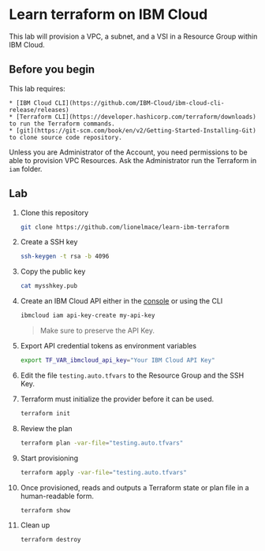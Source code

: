 # Learn terraform on IBM Cloud

This lab will provision a VPC, a subnet, and a VSI in a Resource Group within IBM Cloud.

## Before you begin

This lab requires:

    * [IBM Cloud CLI](https://github.com/IBM-Cloud/ibm-cloud-cli-release/releases)
    * [Terraform CLI](https://developer.hashicorp.com/terraform/downloads) to run the Terraform commands.
    * [git](https://git-scm.com/book/en/v2/Getting-Started-Installing-Git) to clone source code repository.

Unless you are Administrator of the Account, you need permissions to be able to provision VPC Resources. Ask the Administrator run the Terraform in `iam` folder.

## Lab

1. Clone this repository

    ```sh
    git clone https://github.com/lionelmace/learn-ibm-terraform
    ```

1. Create a SSH key

    ```sh
    ssh-keygen -t rsa -b 4096
    ```

1. Copy the public key

    ```sh
    cat mysshkey.pub
    ```

1. Create an IBM Cloud API either in the [console](https://cloud.ibm.com/iam/apikeys) or using the CLI

    ```sh
    ibmcloud iam api-key-create my-api-key
    ```

    > Make sure to preserve the API Key.

1. Export API credential tokens as environment variables

    ```sh
    export TF_VAR_ibmcloud_api_key="Your IBM Cloud API Key"
    ```

1. Edit the file `testing.auto.tfvars` to the Resource Group and the SSH Key.

1. Terraform must initialize the provider before it can be used.

    ```sh
    terraform init
    ```

1. Review the plan

    ```sh
    terraform plan -var-file="testing.auto.tfvars"
    ```

1. Start provisioning

    ```sh
    terraform apply -var-file="testing.auto.tfvars"
    ```

1. Once provisioned, reads and outputs a Terraform state or plan file in a human-readable form.

    ```sh
    terraform show
    ```

1. Clean up

    ```sh
    terraform destroy
    ```
